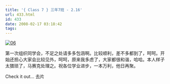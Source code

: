 ```yaml
---
title: '{ Class 7 } 三年7班 - 2.16'
url: 433.html
id: 433
date: 2008-02-17 03:18:42
tags:
---
```


[![06](http://pic.yupoo.com/tracy2/1981551aaa7a/medium.jpg)](http://www.yupoo.com/photos/view?id=ff80808117e3fa66011823a4ff96023a "来YUPOO看我的照片")

第一次组织同学会，不足之处请多多包涵啊。比较顺利，差不多都到了，呵呵。开始还担心大家会比较见外，呵呵，原来我多虑了，大家都很和谐，哈哈。本人样子太猥琐了，马赛克处理之。祝各位学业进步，一本万利，他日再聚。

  

Check it out... 去片